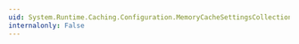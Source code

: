 ```yaml
---
uid: System.Runtime.Caching.Configuration.MemoryCacheSettingsCollection.IndexOf(System.Runtime.Caching.Configuration.MemoryCacheElement)
internalonly: False
---
```


